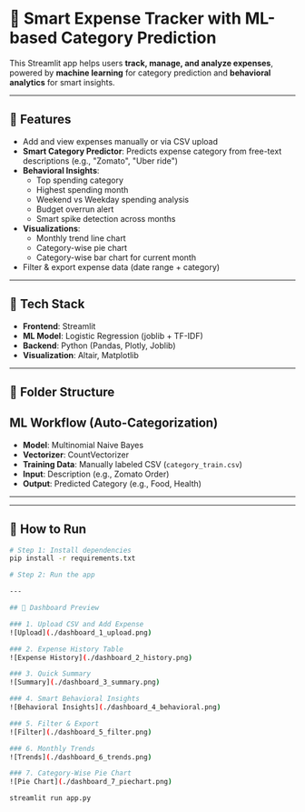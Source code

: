 # 💼 Smart Expense Tracker with ML-based Category Prediction

This Streamlit app helps users **track, manage, and analyze expenses**, powered by **machine learning** for category prediction and **behavioral analytics** for smart insights.

---

## 🚀 Features

- Add and view expenses manually or via CSV upload
- **Smart Category Predictor**: Predicts expense category from free-text descriptions (e.g., "Zomato", "Uber ride")
- **Behavioral Insights**:
  - Top spending category
  - Highest spending month
  - Weekend vs Weekday spending analysis
  - Budget overrun alert
  - Smart spike detection across months
- **Visualizations**:
  - Monthly trend line chart
  - Category-wise pie chart
  - Category-wise bar chart for current month
- Filter & export expense data (date range + category)

---

## 🧠 Tech Stack

- **Frontend**: Streamlit
- **ML Model**: Logistic Regression (joblib + TF-IDF)
- **Backend**: Python (Pandas, Plotly, Joblib)
- **Visualization**: Altair, Matplotlib

---

## 📁 Folder Structure
## **ML Workflow (Auto-Categorization)**

- **Model**: Multinomial Naive Bayes
- **Vectorizer**: CountVectorizer
- **Training Data**: Manually labeled CSV (`category_train.csv`)
- **Input**: Description (e.g., Zomato Order)
- **Output**: Predicted Category (e.g., Food, Health)

---

---

## 📝 How to Run

```bash
# Step 1: Install dependencies
pip install -r requirements.txt

# Step 2: Run the app

---

## 📸 Dashboard Preview

### 1. Upload CSV and Add Expense
![Upload](./dashboard_1_upload.png)

### 2. Expense History Table
![Expense History](./dashboard_2_history.png)

### 3. Quick Summary
![Summary](./dashboard_3_summary.png)

### 4. Smart Behavioral Insights
![Behavioral Insights](./dashboard_4_behavioral.png)

### 5. Filter & Export
![Filter](./dashboard_5_filter.png)

### 6. Monthly Trends
![Trends](./dashboard_6_trends.png)

### 7. Category-Wise Pie Chart
![Pie Chart](./dashboard_7_piechart.png)

streamlit run app.py
